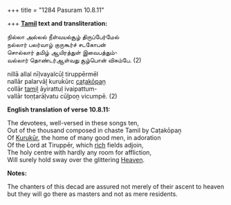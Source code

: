 +++
title = "1284 Pasuram 10.8.11"

+++
**[Tamil](/definition/tamil#history "show Tamil definitions") text and transliteration:**

நில்லா அல்லல் நீள்வயல்சூழ் திருப்பேர்மேல்  
நல்லார் பலர்வாழ் குருகூர்ச் சடகோபன்  
சொல்லார் தமிழ் ஆயிரத்துள் இவைபத்தும்-  
வல்லார் தொண்டர்ஆள்வது சூழ்பொன் விசும்பே. (2)

nillā allal nīḷvayalcūḻ tiruppērmēl  
nallār palarvāḻ kurukūrc [caṭakōpaṉ](/definition/catakopan#vaishnavism "show caṭakōpaṉ definitions")  
collār [tamiḻ](/definition/tamil#history "show tamiḻ definitions") āyirattuḷ ivaipattum-  
vallār toṇṭarāḷvatu cūḻpoṉ vicumpē. (2)

**English translation of verse 10.8.11:**

The devotees, well-versed in these songs ten,  
Out of the thousand composed in chaste Tamil by Caṭakōpaṉ  
Of [Kurukūr](/definition/kurukur#vaishnavism "show Kurukūr definitions"), the home of many good men, in adoration  
Of the Lord at Tiruppēr, which [rich](/definition/rich#history "show rich definitions") fields adjoin,  
The holy centre with hardly any room for affliction,  
Will surely hold sway over the glittering [Heaven](/definition/heaven#history "show Heaven definitions").

**Notes:**

The chanters of this decad are assured not merely of their ascent to heaven but they will go there as masters and not as mere residents.


